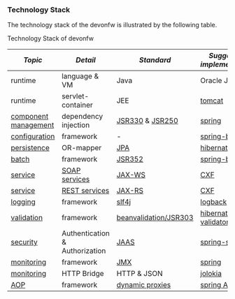 

### Technology Stack

The technology stack of the devonfw is illustrated by the following table.

Technology Stack of devonfw

|*Topic*|*Detail*|*Standard*|*Suggested implementation*|
| ----------- | ----------- |----------- | ----------- |
|runtime|language &amp; VM|Java|Oracle JDK|
|runtime|servlet-container|JEE|[tomcat](http://tomcat.apache.org/)|
|[component management](https://github.com/devonfw/devon4j/blob/master/documentation/guide-dependency-injection.asciidoc)|dependency injection|[JSR330](https://jcp.org/en/jsr/detail?id=330) &amp; [JSR250](https://jcp.org/en/jsr/detail?id=250)|[spring](http://spring.io/)|
|[configuration](https://github.com/devonfw/devon4j/blob/master/documentation/guide-configuration.asciidoc)|framework|-|[spring-boot](http://projects.spring.io/spring-boot/)|
|[persistence](https://github.com/devonfw/devon4j/blob/master/documentation/guide-dataaccess-layer.asciidoc)|OR-mapper|[JPA](http://www.oracle.com/technetwork/java/javaee/tech/persistence-jsp-140049.html) | [hibernate](http://hibernate.org/orm/)|
|[batch](https://github.com/devonfw/devon4j/blob/master/documentation/guide-batch-layer.asciidoc)|framework|[JSR352](https://jcp.org/en/jsr/detail?id=352)|[spring-batch](http://projects.spring.io/spring-batch/)|
|[service](https://github.com/devonfw/devon4j/blob/master/documentation/guide-service-layer.asciidoc)|[SOAP services](https://github.com/devonfw/devon4j/blob/master/documentation/guide-service-layer.asciidoc#soap)|[JAX-WS](https://jcp.org/en/jsr/detail?id=224)|[CXF](http://cxf.apache.org/)|
|[service](https://github.com/devonfw/devon4j/blob/master/documentation/guide-service-layer.asciidoc)|[REST services](https://github.com/devonfw/devon4j/blob/master/documentation/guide-service-layer.asciidoc#rest)|[JAX-RS](https://jax-rs-spec.java.net/)| [CXF](http://cxf.apache.org/)|
|[logging](https://github.com/devonfw/devon4j/blob/master/documentation/guide-logging.asciidoc)|framework|[slf4j](http://www.slf4j.org/)|[logback](http://logback.qos.ch/)|
|[validation](https://github.com/devonfw/devon4j/blob/master/documentation/guide-validation.asciidoc)|framework|[beanvalidation/JSR303](http://beanvalidation.org/)|[hibernate-validator](http://hibernate.org/validator/)|
|[security](https://github.com/devonfw/devon4j/blob/master/documentation/guide-security.asciidoc)|Authentication &amp; Authorization|[JAAS](http://www.oracle.com/technetwork/java/javase/jaas/index.html)|[spring-security](http://projects.spring.io/spring-security/)|
|[monitoring](https://github.com/devonfw/devon4j/blob/master/documentation/guide-monitoring.asciidoc)|framework|[JMX](http://www.oracle.com/technetwork/java/javase/tech/javamanagement-140525.html)|[spring](http://spring.io/)|
|[monitoring](https://github.com/devonfw/devon4j/blob/master/documentation/guide-monitoring.asciidoc)|HTTP Bridge|HTTP &amp; JSON|[jolokia](http://www.jolokia.org)|
|[AOP](https://github.com/devonfw/devon4j/blob/master/documentation/guide-aop.asciidoc)|framework|[dynamic proxies](http://docs.oracle.com/javase/7/docs/api/java/lang/reflect/Proxy.html)|[spring AOP](http://docs.spring.io/autorepo/docs/spring/3.0.6.RELEASE/spring-framework-reference/html/aop.html)|



